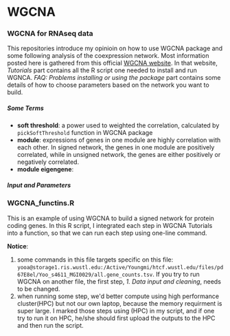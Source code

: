 # WGCNA
### WGCNA for RNAseq data
This repositories introduce my opinioin on how to use WGCNA package and some following analysis of the coexpression network. Most information posted here is gathered from this official [WGCNA website]( https://horvath.genetics.ucla.edu/html/CoexpressionNetwork/Rpackages/WGCNA/index.html).
In that website, *Tutorials* part contains all the R script one needed to install and run WGNCA. *FAQ: Problems installing or using the package* part contains some details of how to choose parameters based on the network you want to build. 

##### Some Terms 
- **soft threshold**: a power used to weighted the correlation, calculated by `pickSoftThreshold` function in WGCNA package
- **module**: expressions of genes in one module are highly correlation with each other. In signed network, the genes in one module are positively correlated, while in unsigned network, the genes are either positively or negatively correlated.
- **module eigengene**: 




##### Input and Parameters










### WGCNA_functins.R
This is an example of using WGCNA to build a signed network for protein coding genes. In this R script, I integrated each step in WGCNA Tutorials into a function, so that we can run each step using one-line command. 

**Notice**: 
1. some commands in this file targets specific on this file: `yooa@storage1.ris.wustl.edu:/Active/Youngmi/htcf.wustl.edu/files/pd67E8el/Yoo_s4611_MGI0029/all.gene_counts.tsv`. 
If you try to run WGCNA on another file, the first step, *1. Data input and cleaning*, needs to be changed. 
2. when running some step, we'd better compute using high performance cluster(HPC) but not our own laptop, because the memory requirment is super large. I marked those steps using (HPC) in my script, and if one try to run it on HPC, he/she should first upload the outputs to the HPC and then run the script. 

